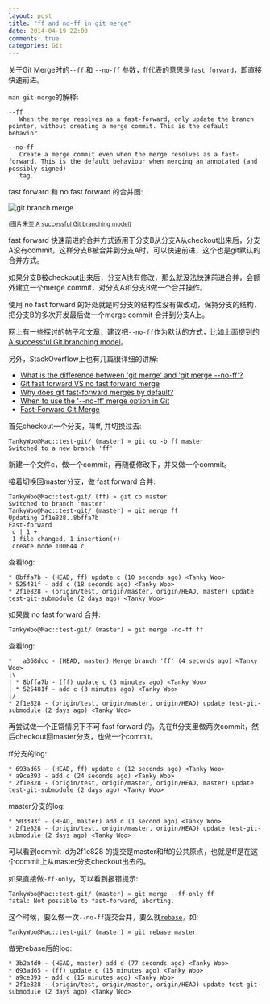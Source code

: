 ```yaml
---
layout: post
title: "ff and no-ff in git merge"
date: 2014-04-19 22:00
comments: true
categories: Git
---
```


<!-- more -->

关于Git Merge时的`--ff` 和 `--no-ff` 参数，ff代表的意思是`fast forward`，即直接快速前进。

`man git-merge`的解释:

	--ff
	   When the merge resolves as a fast-forward, only update the branch pointer, without creating a merge commit. This is the default behavior.

	--no-ff
	   Create a merge commit even when the merge resolves as a fast-forward. This is the default behaviour when merging an annotated (and possibly signed)
	   tag.

fast forward 和 no fast forward 的合并图:

![git branch merge](http://tankywoo-wb.b0.upaiyun.com/git-branch-merge.png)

<sup>(图片来至 [A successful Git branching model](http://nvie.com/posts/a-successful-git-branching-model/))</sup>

fast forward 快速前进的合并方式适用于分支B从分支A从checkout出来后，分支A没有commit，这样分支B被合并到分支A时，可以快速前进，这个也是git默认的合并方式。

如果分支B被checkout出来后，分支A也有修改，那么就没法快速前进合并，会额外建立一个merge commit，对分支A和分支B做一个合并操作。

使用 no fast forward 的好处就是时分支的结构性没有做改动，保持分支的结构，把分支B的多次开发最后做一个merge commit 合并到分支A上。

网上有一些探讨的帖子和文章，建议把`--no-ff`作为默认的方式，比如上面提到的 [A successful Git branching model](http://nvie.com/posts/a-successful-git-branching-model/)。

另外，StackOverflow上也有几篇很详细的讲解:

* [What is the difference between 'git merge' and 'git merge --no-ff'?](http://stackoverflow.com/questions/9069061/what-is-the-difference-between-git-merge-and-git-merge-no-ff)
* [Git fast forward VS no fast forward merge](http://stackoverflow.com/questions/6701292/git-fast-forward-vs-no-fast-forward-merge)
* [Why does git fast-forward merges by default?](http://stackoverflow.com/questions/2850369/why-does-git-fast-forward-merges-by-default)
* [When to use the '--no-ff' merge option in Git](http://stackoverflow.com/questions/18126297/when-to-use-the-no-ff-merge-option-in-git)
* [Fast-Forward Git Merge](http://ariya.ofilabs.com/2013/09/fast-forward-git-merge.html)

首先checkout一个分支，叫ff, 并切换过去:

	TankyWoo@Mac::test-git/ (master) » git co -b ff master
	Switched to a new branch 'ff'

新建一个文件c，做一个commit，再随便修改下，并又做一个commit。

接着切换回master分支，做 fast forward 合并:

	TankyWoo@Mac::test-git/ (ff) » git co master
	Switched to branch 'master'
	TankyWoo@Mac::test-git/ (master) » git merge ff
	Updating 2f1e828..8bffa7b
	Fast-forward
	 c | 1 +
	 1 file changed, 1 insertion(+)
	 create mode 100644 c

查看log:

	* 8bffa7b - (HEAD, ff) update c (10 seconds ago) <Tanky Woo>
	* 525481f - add c (18 seconds ago) <Tanky Woo>
	* 2f1e828 - (origin/test, origin/master, origin/HEAD, master) update test-git-submodule (2 days ago) <Tanky Woo>

如果做 no fast forward 合并:

	TankyWoo@Mac::test-git/ (master) » git merge -no-ff ff

查看log:

	*   a368dcc - (HEAD, master) Merge branch 'ff' (4 seconds ago) <Tanky Woo>
	|\
	| * 8bffa7b - (ff) update c (3 minutes ago) <Tanky Woo>
	| * 525481f - add c (3 minutes ago) <Tanky Woo>
	|/
	* 2f1e828 - (origin/test, origin/master, origin/HEAD) update test-git-submodule (2 days ago) <Tanky Woo>

再尝试做一个正常情况下不可 fast forward 的，先在ff分支里做两次commit，然后checkout回master分支，也做一个commit。

ff分支的log:

	* 693ad65 - (HEAD, ff) update c (12 seconds ago) <Tanky Woo>
	* a9ce393 - add c (24 seconds ago) <Tanky Woo>
	* 2f1e828 - (origin/test, origin/master, origin/HEAD, master) update test-git-submodule (2 days ago) <Tanky Woo>

master分支的log:

	* 503393f - (HEAD, master) add d (1 second ago) <Tanky Woo>
	* 2f1e828 - (origin/test, origin/master, origin/HEAD) update test-git-submodule (2 days ago) <Tanky Woo>

可以看到commit id为2f1e828 的提交是master和ff的公共原点，也就是ff是在这个commit上从master分支checkout出去的。

如果直接做`-ff-only`，可以看到报错提示:

	TankyWoo@Mac::test-git/ (master) » git merge --ff-only ff
	fatal: Not possible to fast-forward, aborting.

这个时候，要么做一次`--no-ff`提交合并，要么就[`rebase`](http://stackoverflow.com/questions/13106179/fatal-not-possible-to-fast-forward-aborting)，如:

	TankyWoo@Mac::test-git/ (master) » git rebase master

做完rebase后的log:

	* 3b2a4d9 - (HEAD, master) add d (77 seconds ago) <Tanky Woo>
	* 693ad65 - (ff) update c (15 minutes ago) <Tanky Woo>
	* a9ce393 - add c (15 minutes ago) <Tanky Woo>
	* 2f1e828 - (origin/test, origin/master, origin/HEAD) update test-git-submodule (2 days ago) <Tanky Woo>

